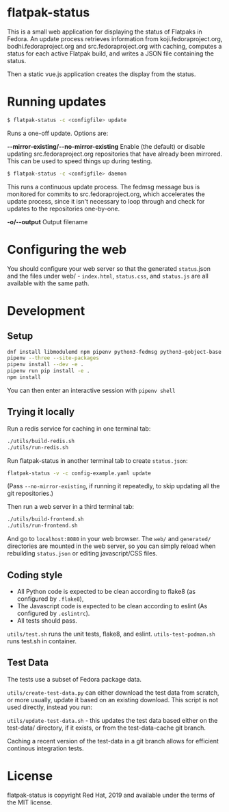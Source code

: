 flatpak-status
==============

This is a small web application for displaying the status of Flatpaks in Fedora.
An update process retrieves information from koji.fedoraproject.org,
bodhi.fedoraproject.org and
src.fedoraproject.org with caching,
computes a status for each active Flatpak build,
and writes a JSON file containing the status.

Then a static vue.js application creates the display from the status.

Running updates
===============

``` sh
$ flatpak-status -c <configfile> update
```

Runs a one-off update. Options are:

**--mirror-existing/--no-mirror-existing**
Enable (the default) or disable updating src.fedoraproject.org repositories that have already been mirrored.
This can be used to speed things up during testing.


``` sh
$ flatpak-status -c <configfile> daemon
```

This runs a continuous update process. The fedmsg message bus is monitored for commits to
src.fedoraproject.org, which  accelerates the update process, since it isn't necessary
to loop through and check for updates to the repositories one-by-one.

**-o/--output**
Output filename


Configuring the web
===================

You should configure your web server so that the generated
`status`.json and the files under web/ -
`index.html`,
`status.css`,
and `status.js` are all available with the same path.

Development
===========

Setup
-----

``` sh
dnf install libmodulemd npm pipenv python3-fedmsg python3-gobject-base python3-koji python3-pip
pipenv --three --site-packages
pipenv install --dev -e .
pipenv run pip install -e .
npm install
```

You can then enter an interactive session with `pipenv shell`

Trying it locally
----------------

Run a redis service for caching in one terminal tab:

``` sh
./utils/build-redis.sh
./utils/run-redis.sh
```

Run flatpak-status in another terminal tab to create `status.json`:

``` sh
flatpak-status -v -c config-example.yaml update
```

(Pass `--no-mirror-existing`, if running it repeatedly, to skip updating all the git repositories.)

Then run a web server in a third terminal tab:

``` sh
./utils/build-frontend.sh
./utils/run-frontend.sh
```

And go to `localhost:8080` in your web browser. The `web/` and `generated/` directories are mounted
in the web server, so you can simply reload when rebuilding `status.json` or editing javascript/CSS
files.

Coding style
------------
* All Python code is expected to be clean according to flake8
(as configured by `.flake8`),
* The Javascript code is expected to be clean according to eslint
(As configured by `.eslintrc`).
* All tests should pass.

`utils/test.sh` runs the unit tests, flake8, and eslint.
`utils-test-podman.sh` runs test.sh in container.

Test Data
---------
The tests use a subset of Fedora package data.

`utils/create-test-data.py` can either download the test data from scratch,
or more usually, update it based on an existing download. This script
is not used directly, instead you run:

`utils/update-test-data.sh` - this updates the test data based either
on the test-data/ directory, if it exists, or from the test-data-cache
git branch.

Caching a recent version of the test-data in a git branch allows for efficient
continous integration tests.

License
=======
flatpak-status is copyright Red Hat, 2019 and available under the terms of the MIT license.




